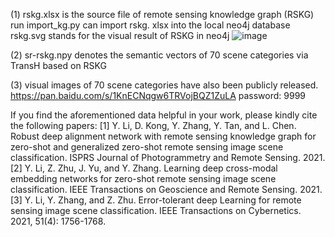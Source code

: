 (1) rskg.xlsx is the source file of remote sensing knowledge graph (RSKG)
     run import_kg.py can import rskg. xlsx into the local neo4j database
     rskg.svg stands for the visual result of RSKG in neo4j
     ![image](https://github.com/kdy2021/SR-RSKG/blob/main/data/RSKG.jpg)

(2) sr-rskg.npy denotes the semantic vectors of 70 scene categories via TransH based on RSKG

(3) visual images of 70 scene categories have also been publicly released.
     https://pan.baidu.com/s/1KnECNqgw6TRVojBQZ1ZuLA 
     password: 9999


If you find the aforementioned data helpful in your work, please kindly cite the following papers:
[1] Y. Li, D. Kong, Y. Zhang, Y. Tan, and L. Chen. Robust deep alignment network with remote sensing knowledge graph for zero-shot and generalized zero-shot remote sensing image scene classification. ISPRS Journal of Photogrammetry and Remote Sensing. 2021.
[2] Y. Li, Z. Zhu, J. Yu, and Y. Zhang. Learning deep cross-modal embedding networks for zero-shot remote sensing image scene classification. IEEE Transactions on Geoscience and Remote Sensing. 2021.
[3] Y. Li, Y. Zhang, and Z. Zhu. Error-tolerant deep Learning for remote sensing image scene classification. IEEE Transactions on Cybernetics. 2021, 51(4): 1756-1768.
